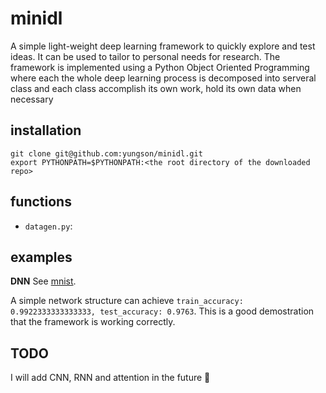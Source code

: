 # minidl
 
A simple light-weight deep learning framework to quickly explore and test ideas. It can be used to tailor to personal needs for research. The framework is implemented using a Python Object Oriented Programming where each the whole deep learning process is decomposed into serveral class and each class accomplish its own work, hold its own data when necessary


## installation

```
git clone git@github.com:yungson/minidl.git
export PYTHONPATH=$PYTHONPATH:<the root directory of the downloaded repo>
```

## functions

- `datagen.py`:

## examples 

 **DNN**
See [mnist](./examples/mnist/run_mnist.ipynb). 

A simple network structure can achieve `train_accuracy: 0.9922333333333333, test_accuracy: 0.9763`. This is a good demostration that the framework is working correctly.

## TODO

I will add CNN, RNN and attention in the future 🙂

